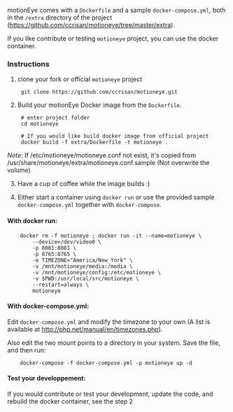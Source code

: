 motionEye comes with a `Dockerfile` and a sample `docker-compose.yml`, both in the `/extra` directory of the project (https://github.com/ccrisan/motioneye/tree/master/extra).

If you like contribute or testing `motioneye` project, you can use the docker container.

### Instructions
1. clone your fork or official `motioneye` project

        git clone https://github.com/ccrisan/motioneye.git

2. Build your motionEye Docker image from the `Dockerfile`. 

        # enter project folder
        cd motioneye
        
        # If you would like build docker image from official project
        docker build -f extra/Dockerfile -t motioneye .

*Note:* If /etc/motioneye/motioneye.conf not exist, it's copied from /usr/share/motioneye/extra/motioneye.conf.sample (Not overwrite the volume)

3. Have a cup of coffee while the image builds :)

4. Either start a container using `docker run` or use the provided sample `docker-compose.yml` together with `docker-compose`.

#### With docker run:

        docker rm -f motioneye ; docker run -it --name=motioneye \
            --device=/dev/video0 \
            -p 8081:8081 \
            -p 8765:8765 \
            -e TIMEZONE="America/New_York" \
            -v /mnt/motioneye/media:/media \
            -v /mnt/motioneye/config:/etc/motioneye \
            -v $PWD:/usr/local/src/motioneye \
            --restart=always \
            motioneye

#### With docker-compose.yml:

Edit `docker-compose.yml` and modify the timezone to your own (A list is available at http://php.net/manual/en/timezones.php).

Also edit the two mount points to a directory in your system. Save the file, and then run:

        docker-compose -f docker-compose.yml -p motioneye up -d

#### Test your developpement:

If you would contribute or test your development, update the code, and rebuild the docker container, see the step 2